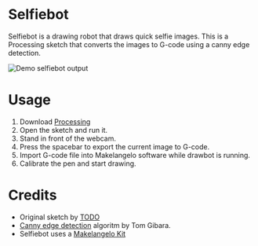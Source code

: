 Selfiebot
=========

Selfiebot is a drawing robot that draws quick selfie images. This is a Processing sketch that converts the images to G-code using a canny edge detection.

![Demo selfiebot output](https://raw.github.com/nodebox/selfiebot/master/g/selfie.jpg)

Usage
=====

1. Download [Processing](http://processing.org/download/)
2. Open the sketch and run it.
3. Stand in front of the webcam.
4. Press the spacebar to export the current image to G-code.
5. Import G-code file into Makelangelo software while drawbot is running.
6. Calibrate the pen and start drawing.

Credits
=======

* Original sketch by [TODO](http://www.todo.to.it/)
* [Canny edge detection](http://www.tomgibara.com/computer-vision/canny-edge-detector) algoritm by Tom Gibara.
* Selfiebot uses a [Makelangelo Kit](https://github.com/MarginallyClever/Makelangelo)
